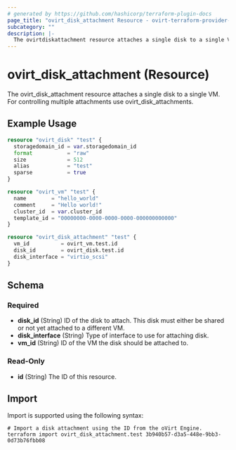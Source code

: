 ```yaml
---
# generated by https://github.com/hashicorp/terraform-plugin-docs
page_title: "ovirt_disk_attachment Resource - ovirt-terraform-provider-ng"
subcategory: ""
description: |-
  The ovirtdiskattachment resource attaches a single disk to a single VM. For controlling multiple attachments use ovirtdiskattachments.
---
```


# ovirt_disk_attachment (Resource)

The ovirt_disk_attachment resource attaches a single disk to a single VM. For controlling multiple attachments use ovirt_disk_attachments.

## Example Usage

```terraform
resource "ovirt_disk" "test" {
  storagedomain_id = var.storagedomain_id
  format           = "raw"
  size             = 512
  alias            = "test"
  sparse           = true
}

resource "ovirt_vm" "test" {
  name        = "hello_world"
  comment     = "Hello world!"
  cluster_id  = var.cluster_id
  template_id = "00000000-0000-0000-0000-000000000000"
}

resource "ovirt_disk_attachment" "test" {
  vm_id          = ovirt_vm.test.id
  disk_id        = ovirt_disk.test.id
  disk_interface = "virtio_scsi"
}
```

<!-- schema generated by tfplugindocs -->
## Schema

### Required

- **disk_id** (String) ID of the disk to attach. This disk must either be shared or not yet attached to a different VM.
- **disk_interface** (String) Type of interface to use for attaching disk.
- **vm_id** (String) ID of the VM the disk should be attached to.

### Read-Only

- **id** (String) The ID of this resource.

## Import

Import is supported using the following syntax:

```shell
# Import a disk attachment using the ID from the oVirt Engine.
terraform import ovirt_disk_attachment.test 3b940b57-d3a5-448e-9bb3-0d73b76fbb08
```
